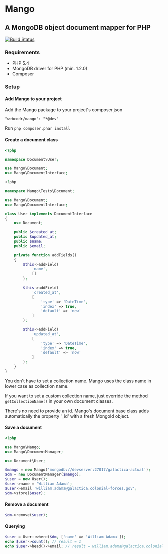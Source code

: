 # Mango
## A MongoDB object document mapper for PHP

[![Build Status](https://travis-ci.org/WebCodr/Mango.png?branch=master)](https://travis-ci.org/WebCodr/Mango)

### Requirements

- PHP 5.4
- MongoDB driver for PHP (min. 1.2.0)
- Composer

### Setup

#### Add Mango to your project

Add the Mango package to your project's composer.json

~~~
"webcodr/mango": "*@dev"
~~~

Run `php composer.phar install`

#### Create a document class

~~~ php
<?php

namespace Document\User;

use Mango\Document;
use Mango\DocumentInterface;

<?php

namespace Mango\Tests\Document;

use Mango\Document;
use Mango\DocumentInterface;

class User implements DocumentInterface
{
    use Document;

    public $created_at;
    public $updated_at;
    public $name;
    public $email;

    private function addFields()
    {
        $this->addField(
            'name',
            []
        );

        $this->addField(
            'created_at',
            [
                'type' => 'DateTime',
                'index' => true,
                'default' => 'now'
            ]
        );

        $this->addField(
            'updated_at',
            [
                'type' => 'DateTime',
                'index' => true,
                'default' => 'now'
            ]
        );
    }
}
~~~

You don't have to set a collection name. Mango uses the class name in lower case as collection name.

If you want to set a custom collection name, just override the method `getCollectionName()` in your own document classes.

There's no need to provide an id. Mango's document base class adds automatically the property '_id' with a fresh MongoId object.

#### Save a document

~~~ php
<?php

use Mango\Mango;
use Mango\DocumentManager;

use Document\User;

$mango = new Mango('mongodb://devserver:27017/galactica-actual');
$dm = new DocumentManager($mango);
$user = new User();
$user->name = 'William Adama';
$user->email 'william.adama@galactica.colonial-forces.gov';
$dm->store($user);
~~~

#### Remove a document

~~~ php
$dm->remove($user);
~~~

#### Querying

~~~ php
$user = User::where($dm, ['name' => 'William Adama']);
echo $user->count(); // result = 1
echo $user->head()->email; // result = william.adama@galactica.colonial-forces.gov
~~~


